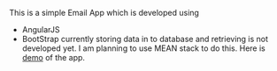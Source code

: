 This is a simple Email App which is developed using 
* AngularJS
* BootStrap
currently storing data in to database and retrieving is not developed yet.
I am planning to use MEAN stack to do this.
Here is [demo](http://rohanbharadwaj.github.io/emailapp) of the app.
  
